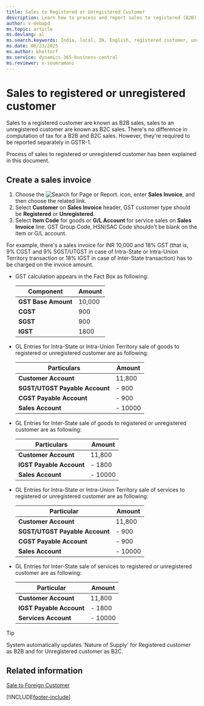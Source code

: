 ```yaml
---
title: Sales to Registered or Unregistered Customer
description: Learn how to process and report sales to registered (B2B) and unregistered (B2C) customers in India.
author: v-debapd
ms.topic: article
ms.devlang: al
ms.search.keywords: India, local, IN, English, registered customer, unregistered customer
ms.date: 06/23/2025
ms.author: bholtorf
ms.service: dynamics-365-business-central
ms.reviewer: v-soumramani
---
```


# Sales to registered or unregistered customer

Sales to a registered customer are known as B2B sales, sales to an unregistered customer are known as B2C sales. There's no difference in computation of tax for a B2B and B2C sales. However, they're required to be reported separately in GSTR-1.

Process of sales to registered or unregistered customer has been explained in this document.

## Create a sales invoice

1. Choose the ![Search for Page or Report.](image/search_small.png "Search for Page or Report icon") icon, enter **Sales Invoice**, and then choose the related link.
1. Select **Customer** on **Sales Invoice** header, GST customer type should be **Registered** or **Unregistered**.
1. Select **Item Code** for goods or **G/L Account** for service sales on **Sales Invoice** line. GST Group Code, HSN/SAC Code shouldn't be blank on the item or G/L account. 

For example, there's a sales invoice for INR 10,000 and 18% GST (that is, 9% CGST and 9% SGST/UTGST in case of Intra-State or Intra-Union Territory transaction or 18% IGST in case of Inter-State transaction) has to be charged on the invoice amount.

- GST calculation appears in the Fact Box as following:

    |Component|Amount|
    |----------------------------------|---------------------------------------|  
    |**GST Base Amount**|10,000|  
    |**CGST**|900|  
    |**SGST**|900|
    |**IGST**|1800|

- GL Entries for Intra-State or Intra-Union Territory sale of goods to registered or unregistered customer are as following:

    |Particulars|Amount|
    |----------------------------------|---------------------------------------|  
    |**Customer Account**|11,800|  
    |**SGST/UTGST Payable Account**|- 900|  
    |**CGST Payable Account**|- 900|
    |**Sales Account**|- 10000|

- GL Entries for Inter-State sale of goods to registered or unregistered customer are as following:

    |Particulars|Amount|
    |----------------------------------|---------------------------------------|  
    |**Customer Account**|11,800|  
    |**IGST Payable Account**|- 1800|
    |**Sales Account**|- 10000|

- GL Entries for Intra-State or Intra-Union Territory sale of services to registered or unregistered customer are as following:

    |Particular|Amount|
    |----------------------------------|---------------------------------------|  
    |**Customer Account**|11,800|  
    |**SGST/UTGST Payable Account**|- 900|  
    |**CGST Payable Account**|- 900|
    |**Sales Account**|- 10000|

- GL Entries for Inter-State sale of services to registered or unregistered customer are as following:

    |Particular|Amount|
    |----------------------------------|---------------------------------------|  
    |**Customer Account**|11,800|  
    |**IGST Payable Account**|- 1800|
    |**Services Account**|- 10000|

> [!TIP]
> System automatically updates 'Nature of Supply' for Registered customer as B2B and for Unregistered customer as B2C.

## Related information

[Sale to Foreign Customer](GST-Sale-to-Foreign-Customer-Service.md)

[!INCLUDE[footer-include](../../includes/footer-banner.md)]
